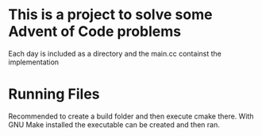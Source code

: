 # This is a project to solve some Advent of Code problems
Each day is included as a directory and the main.cc containst the implementation <br>

# Running Files
Recommended to create a build folder and then execute cmake there. With GNU Make installed the executable can be created and then ran. <br>